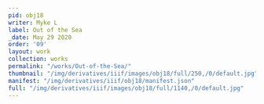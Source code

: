 ```yaml
---
pid: obj18
writer: Myke L
label: Out of the Sea
_date: May 29 2020
order: '09'
layout: work
collection: works
permalink: "/works/Out-of-the-Sea/"
thumbnail: "/img/derivatives/iiif/images/obj18/full/250,/0/default.jpg"
manifest: "/img/derivatives/iiif/obj18/manifest.json"
full: "/img/derivatives/iiif/images/obj18/full/1140,/0/default.jpg"
---
```

